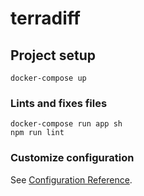 # terradiff

## Project setup
```
docker-compose up
```

### Lints and fixes files
```
docker-compose run app sh
npm run lint
```

### Customize configuration
See [Configuration Reference](https://cli.vuejs.org/config/).
